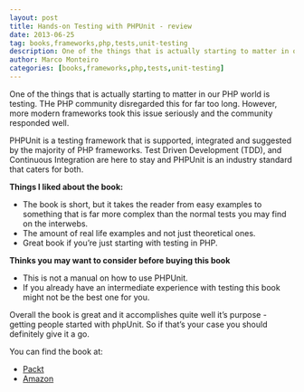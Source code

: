 ```yaml
---
layout: post
title: Hands-on Testing with PHPUnit - review
date: 2013-06-25
tag: books,frameworks,php,tests,unit-testing
description: One of the things that is actually starting to matter in our PHP world is testing. THe PHP community disregarded this for far too long. However, more modern frameworks took
author: Marco Monteiro
categories: [books,frameworks,php,tests,unit-testing]
---
```


One of the things that is actually starting to matter in our PHP world is testing. THe PHP community disregarded this for far too long. However, more modern frameworks took this issue seriously and the community responded well.

PHPUnit is a testing framework that is supported, integrated and suggested by the majority of PHP frameworks. Test Driven Development (TDD), and Continuous Integration are here to stay and PHPUnit is an industry standard that caters for both.
<!--more-->
**Things I liked about the book:**

* <i class="icon-angle-right"></i> The book is short, but it takes the reader from easy examples to something that is far more complex than the normal tests you may find on the interwebs.
* <i class="icon-angle-right"></i> The amount of real life examples and not just theoretical ones.
* <i class="icon-angle-right"></i> Great book if you’re just starting with testing in PHP.

**Thinks you may want to consider before buying this book**

* <i class="icon-angle-right"></i> This is not a manual on how to use PHPUnit.
* <i class="icon-angle-right"></i> If you already have an intermediate experience with testing this book might not be the best one for you.

Overall the book is great and it accomplishes quite well it’s purpose - getting people started with phpUnit. So if that’s your case you should definitely give it a go.

You can find the book at:

* [<i class="icon-link"></i> Packt](http://www.packtpub.com/how-to-hands-on-testing-with-phpunit/book)
* [<i class="icon-link"></i> Amazon](http://www.amazon.com/dp/178216958X/?tag=packtpubli-20)